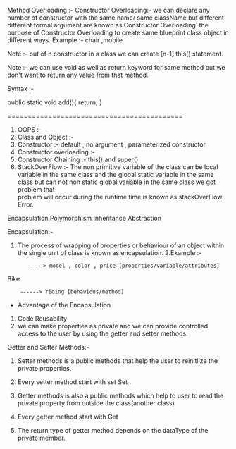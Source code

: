 Method Overloading :-
Constructor Overloading:- we can declare any number of constructor with
the same name/ same className but different different formal argument are known as Constructor Overloading. the purpose of Constructor Overloading to create same blueprint class object in different ways.
Example :- chair ,mobile 


Note :- out of n constructor in a class we can create [n-1] this() statement.


Note :- we can use void as well as return keyword for  same method but we don't want to return any value from that method.

Syntax :- 

public static void add(){
   return;
}



===========================================


1. OOPS :- 
2. Class and Object :- 
3. Constructor :- default , no argument , parameterized constructor
4. Constructor overloading :- 
5. Constructor Chaining :- this() and super()
6. StackOverFlow :- The non primitive variable of the class can be local variable in the same class and  the global  static variable in the same class but can not non static global variable in the same class we got problem that  
problem will occur during the runtime time is known as stackOverFlow Error.

Encapsulation
Polymorphism 
Inheritance 
Abstraction

Encapsulation:- 

1. The process of wrapping of properties or behaviour of an object within the single unit of class is known as encapsulation.
2.Example :- 

          -----> model , color , price [properties/variable/attributes]
         
Bike

        ------> riding [behavious/method]
        
        
* Advantage of the Encapsulation
1. Code Reusability
2. we can make properties as private and we can provide controlled access to the user by using the getter and setter methods.


Getter and Setter Methods:- 

1. Setter methods is a public methods that help the user to reinitlize the private properties.
2. Every setter method start with set Set .



1. Getter methods is also a public methods which help to user to read the private property from outside the class(another class)
2. Every getter method start with Get

3. The return type of getter method depends on the dataType of the private member.





